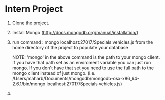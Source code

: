 Intern Project
==============

1. Clone the project.

2. Install Mongo (http://docs.mongodb.org/manual/installation/)

3. run command : mongo localhost:27017/Specials vehicles.js from the home directory of the project to populate your database 

    NOTE: 'mongo' in the above command is the path to your mongo client. If you have that path set as an enviroment            variable you can just run mongo. If you don't have that set you need to use the full path to the mongo client instead      of just mongo. (i.e. /Users/maharb/Documents/mongodb/mongodb-osx-x86_64-2.6.1/bin/mongo localhost:27017/Specials           vehicles.js)

4. 
